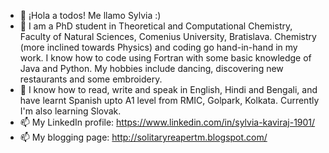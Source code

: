 - 👋 ¡Hola a todos! Me llamo Sylvia :)
- 👀 I am a PhD student in Theoretical and Computational Chemistry, Faculty of Natural Sciences, Comenius University, Bratislava. Chemistry (more inclined towards Physics) and coding go hand-in-hand in my work. I know how to code using Fortran with some basic knowledge of Java and Python. My hobbies include dancing, discovering new restaurants and some embroidery.
- 🌱 I know how to read, write and speak in English, Hindi and Bengali, and have learnt Spanish upto A1 level from RMIC, Golpark, Kolkata. Currently I'm also learning Slovak.
- 📫 My LinkedIn profile: https://www.linkedin.com/in/sylvia-kaviraj-1901/
- 📫 My blogging page: http://solitaryreapertm.blogspot.com/

<!---
sylvia-19/sylvia-19 is a ✨ special ✨ repository because its `README.md` (this file) appears on your GitHub profile.
You can click the Preview link to take a look at your changes.
--->
